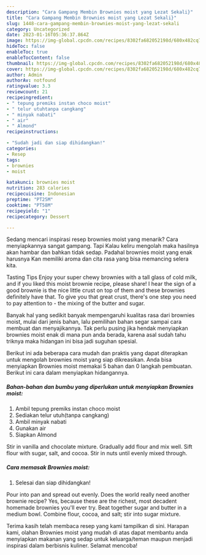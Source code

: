 ```yaml
---
description: "Cara Gampang Membin Brownies moist yang Lezat Sekali}"
title: "Cara Gampang Membin Brownies moist yang Lezat Sekali}"
slug: 1448-cara-gampang-membin-brownies-moist-yang-lezat-sekali
category: Uncategorized
date: 2023-01-16T05:36:37.864Z
image: https://img-global.cpcdn.com/recipes/8302fa682052198d/680x482cq70/brownies-moist-foto-resep-utama.jpg
hideToc: false
enableToc: true
enableTocContent: false
thumbnail: https://img-global.cpcdn.com/recipes/8302fa682052198d/680x482cq70/brownies-moist-foto-resep-utama.jpg
cover: https://img-global.cpcdn.com/recipes/8302fa682052198d/680x482cq70/brownies-moist-foto-resep-utama.jpg
author: Admin
authorAv: notfound
ratingvalue: 3.3
reviewcount: 21
recipeingredient:
- " tepung premiks instan choco moist"
- " telur utuhtanpa cangkang"
- " minyak nabati"
- " air"
- " Almond"
recipeinstructions:

- "Sudah jadi dan siap dihidangkan!"
categories:
- Resep
tags:
- brownies
- moist

katakunci: brownies moist 
nutrition: 283 calories
recipecuisine: Indonesian
preptime: "PT25M"
cooktime: "PT58M"
recipeyield: "1"
recipecategory: Dessert

---
```



Sedang mencari inspirasi resep brownies moist yang menarik? Cara menyiapkannya sangat gampang. Tapi Kalau keliru mengolah maka hasilnya akan hambar dan bahkan tidak sedap. Padahal brownies moist yang enak harusnya Kan memiliki aroma dan cita rasa yang bisa memancing selera kita.


Tasting Tips Enjoy your super chewy brownies with a tall glass of cold milk, and if you liked this moist brownie recipe, please share! I hear the sign of a good brownie is the nice little crust on top of them and these brownies definitely have that. To give you that great crust, there&#39;s one step you need to pay attention to - the mixing of the butter and sugar.

Banyak hal yang sedikit banyak mempengaruhi kualitas rasa dari brownies moist, mulai dari jenis bahan, lalu pemilihan bahan segar sampai cara membuat dan menyajikannya. Tak perlu pusing jika hendak menyiapkan brownies moist enak di mana pun anda berada, karena asal sudah tahu triknya maka hidangan ini bisa jadi suguhan spesial.


Berikut ini ada beberapa cara mudah dan praktis yang dapat diterapkan untuk mengolah brownies moist yang siap dikreasikan. Anda bisa menyiapkan Brownies moist memakai 5 bahan dan 0 langkah pembuatan. Berikut ini cara dalam menyiapkan hidangannya.

<!--inarticleads1-->

##### Bahan-bahan dan bumbu yang diperlukan untuk menyiapkan Brownies moist:

1. Ambil  tepung premiks instan choco moist
1. Sediakan  telur utuh(tanpa cangkang)
1. Ambil  minyak nabati
1. Gunakan  air
1. Siapkan  Almond


Stir in vanilla and chocolate mixture. Gradually add flour and mix well. Sift flour with sugar, salt, and cocoa. Stir in nuts until evenly mixed through. 

<!--inarticleads2-->

##### Cara memasak Brownies moist:


1. Selesai dan siap dihidangkan!

Pour into pan and spread out evenly. Does the world really need another brownie recipe? Yes, because these are the richest, most decadent homemade brownies you&#39;ll ever try. Beat together sugar and butter in a medium bowl. Combine flour, cocoa, and salt; stir into sugar mixture. 

Terima kasih telah membaca resep yang kami tampilkan di sini. Harapan kami, olahan Brownies moist yang mudah di atas dapat membantu anda menyiapkan makanan yang sedap untuk keluarga/teman maupun menjadi inspirasi dalam berbisnis kuliner. Selamat mencoba!
